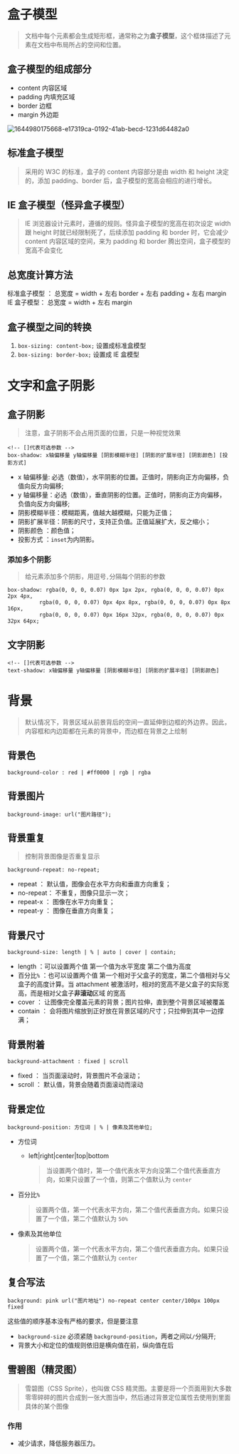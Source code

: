 # 盒子模型

> 文档中每个元素都会生成矩形框，通常称之为**盒子模型**，这个框体描述了元素在文档中布局所占的空间和位置。

## 盒子模型的组成部分

- content 内容区域
- padding 内填充区域
- border 边框
- margin 外边距

![1644980175668-e17319ca-0192-41ab-becd-1231d64482a0](https://gitee.com/ru-bo-zhao/learn-images/raw/master/1644980175668-e17319ca-0192-41ab-becd-1231d64482a0.png)

## 标准盒子模型

> 采用的 W3C 的标准，盒子的 content 内容部分是由 width 和 height 决定的，添加 padding、border 后，盒子模型的宽高会相应的进行增长。

## IE 盒子模型（怪异盒子模型）

> IE 浏览器设计元素时，遵循的规则。怪异盒子模型的宽高在初次设定 width 跟 height 时就已经限制死了，后续添加 padding 和 border 时，它会减少 content 内容区域的空间，来为 padding 和 border 腾出空间，盒子模型的宽高不会变化

## 总宽度计算方法

标准盒子模型 ： 总宽度 = width + 左右 border + 左右 padding + 左右 margin
IE 盒子模型： 总宽度 = width + 左右 margin

## 盒子模型之间的转换

1. `box-sizing: content-box;` 设置成标准盒模型
2. `box-sizing: border-box;` 设置成 IE 盒模型

# 文字和盒子阴影

## 盒子阴影

> 注意，盒子阴影不会占用页面的位置，只是一种视觉效果

```
<!-- []代表可选参数 -->
box-shadow: x轴偏移量 y轴偏移量 [阴影模糊半径] [阴影的扩展半径] [阴影颜色] [投影方式]
```

- x 轴偏移量: 必选（数值），水平阴影的位置。正值时，阴影向正方向偏移，负值向反方向偏移;
- y 轴偏移量：必选（数值），垂直阴影的位置。正值时，阴影向正方向偏移，负值向反方向偏移;
- 阴影模糊半径：模糊距离，值越大越模糊，只能为正值；
- 阴影扩展半径：阴影的尺寸，支持正负值。正值延展扩大，反之缩小；
- 阴影颜色 ：颜色值；
- 投影方式 ：`inset`为内阴影。

### 添加多个阴影

> 给元素添加多个阴影，用逗号`,`分隔每个阴影的参数

```
box-shadow: rgba(0, 0, 0, 0.07) 0px 1px 2px, rgba(0, 0, 0, 0.07) 0px 2px 4px,
          rgba(0, 0, 0, 0.07) 0px 4px 8px, rgba(0, 0, 0, 0.07) 0px 8px 16px,
          rgba(0, 0, 0, 0.07) 0px 16px 32px, rgba(0, 0, 0, 0.07) 0px 32px 64px;

```

## 文字阴影

```
<!-- []代表可选参数 -->
text-shadow: x轴偏移量 y轴偏移量 [阴影模糊半径] [阴影的扩展半径] [阴影颜色]
```

# 背景

> 默认情况下，背景区域从前景背后的空间一直延伸到边框的外边界。因此，内容框和内边距都在元素的背景中，而边框在背景之上绘制

## 背景色

```
background-color : red | #ff0000 | rgb | rgba
```

## 背景图片

```
background-image: url("图片路径");
```

## 背景重复

> 控制背景图像是否重复显示

```
background-repeat: no-repeat;
```

- repeat ： 默认值，图像会在水平方向和垂直方向重复；
- no-repeat： 不重复，图像只显示一次；
- repeat-x ： 图像在水平方向重复；
- repeat-y ： 图像在垂直方向重复；

## 背景尺寸

```
background-size: length | % | auto | cover | contain;
```

- length ：可以设置两个值 第一个值为水平宽度 第二个值为高度
- 百分比`%` ：也可以设置两个值 第一个相对于父盒子的宽度，第二个值相对与父盒子的高度计算。当 attachment 被激活时，相对的宽高不是父盒子的实际宽高，而是相对父盒子**非滚动**区域 的宽高
- cover ： 让图像完全覆盖元素的背景；图片拉伸，直到整个背景区域被覆盖
- contain ： 会将图片缩放到正好放在背景区域的尺寸；只拉伸到其中一边撑满；

## 背景附着

```
background-attachment : fixed | scroll
```

- fixed ： 当页面滚动时，背景图片不会滚动；
- scroll ： 默认值，背景会随着页面滚动而滚动

## 背景定位

```
background-position: 方位词 | % | 像素及其他单位;
```

- 方位词

  - left|right|center|top|bottom
    > 当设置两个值时，第一个值代表水平方向没第二个值代表垂直方向，如果只设置了一个值，则第二个值默认为 `center`

- 百分比`%`

  > 设置两个值，第一个代表水平方向，第二个值代表垂直方向。如果只设置了一个值，第二个值默认为 `50%`

- 像素及其他单位
  > 设置两个值，第一个代表水平方向，第二个值代表垂直方向。如果只设置了一个值，第二个值默认为 `center`

## 复合写法

```
background: pink url("图片地址") no-repeat center center/100px 100px fixed
```

这些值的顺序基本没有严格的要求，但是要注意

- `background-size` 必须紧随 `background-position`，两者之间以`/`分隔开;
- 背景大小和定位的值规则依旧是横向值在前，纵向值在后

## 雪碧图（精灵图）

> 雪碧图（CSS Sprite），也叫做 CSS 精灵图。主要是将一个页面用到大多数零零碎碎的图片合成到一张大图当中，然后通过背景定位属性去使用到里面具体的某个图像

### 作用

- 减少请求，降低服务器压力。

